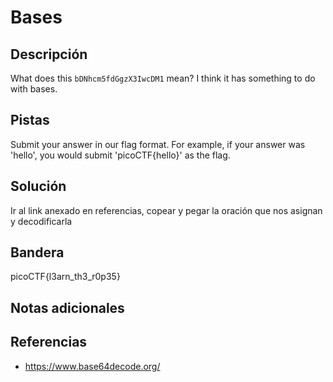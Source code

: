 # Bases

## Descripción
What does this `bDNhcm5fdGgzX3IwcDM1` mean? I think it has something to do with bases.

## Pistas
Submit your answer in our flag format. For example, if your answer was 'hello', you would submit 'picoCTF{hello}' as the flag.

## Solución
Ir al link anexado en referencias, copear y pegar la oración que nos asignan y decodificarla

## Bandera

picoCTF{l3arn_th3_r0p35}

## Notas adicionales


## Referencias
- https://www.base64decode.org/